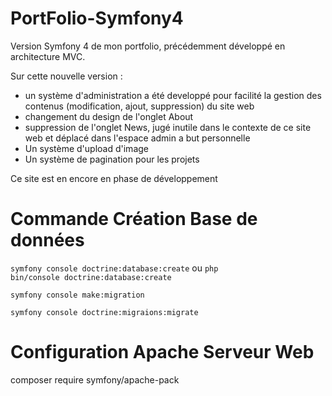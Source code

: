 # PortFolio-Symfony4

Version Symfony 4 de mon portfolio, précédemment développé en architecture MVC. 

Sur cette nouvelle version :
  - un système d'administration a été developpé pour facilité la gestion des contenus (modification, ajout, suppression) du site web
  - changement du design de l'onglet About
  - suppression de l'onglet News, jugé inutile dans le contexte de ce site web et déplacé dans l'espace admin a but personnelle
  - Un système d'upload d'image
  - Un système de pagination pour les projets
  
Ce site est en encore en phase de développement

# Commande Création Base de données

<code>symfony console doctrine:database:create</code> ou <code>php bin/console doctrine:database:create</code>

<code>symfony console make:migration</code>

<code>symfony console doctrine:migraions:migrate</code>

# Configuration Apache Serveur Web

composer require symfony/apache-pack
